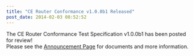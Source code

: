 ```yaml
---
title: "CE Router Conformance v1.0.0b1 Released"
post_date: 2014-02-03 08:52:52
---
```

The CE Router Conformance Test Specification v1.0.0b1 has been posted for review!  
Please see the [Announcement Page](../resources/cpe.html) for documents and more information.
